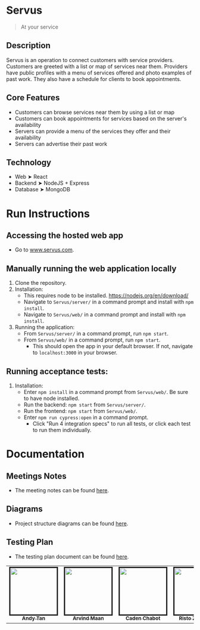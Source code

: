 # Servus

> At your service

## Description

Servus is an operation to connect customers with service providers. Customers are greeted with a list or map of services near them. Providers have public profiles with a menu of services offered and photo examples of past work. They also have a schedule for clients to book appointments.

## Core Features

-   Customers can browse services near them by using a list or map
-   Customers can book appointments for services based on the server's availability
-   Servers can provide a menu of the services they offer and their availability
-   Servers can advertise their past work

## Technology

-   Web ➤ React
-   Backend ➤ NodeJS + Express
-   Database ➤ MongoDB

# Run Instructions
## Accessing the hosted web app
- Go to www.servus.com.

## Manually running the web application locally
1. Clone the repository.
2. Installation:
    - This requires node to be installed. https://nodejs.org/en/download/
    - Navigate to `Servus/server/` in a command prompt and install with `npm install`.
    - Navigate to `Servus/web/` in a command prompt and install with `npm install`.
3. Running the application:
    - From `Servus/server/` in a command prompt, run `npm start`.
    - From `Servus/web/` in a command prompt, run `npm start`.
        - This should open the app in your default browser. If not, navigate to `localhost:3000` in your browser.

## Running acceptance tests:
1. Installation:
    - Enter `npm install` in a command prompt from `Servus/web/`. Be sure to have node installed.
    - Run the backend: `npm start` from `Servus/server/`.
    - Run the frontend: `npm start` from `Servus/web/`.
    - Enter `npm run cypress:open` in a command prompt.
        - Click "Run 4 integration specs" to run all tests, or click each test to run them individually.

# Documentation

## Meetings Notes

-   The meeting notes can be found [here](wiki/meeting_log.md).

## Diagrams

-   Project structure diagrams can be found [here](wiki/diagrams.md).

## Testing Plan

-   The testing plan document can be found [here](wiki/SERVUS_Test_Plan_Sprint_2.pdf).

<table>
<tr>
    <td style="text-align: center;">
        <a href="https://github.com/andy-tan7">
            <img src="https://avatars2.githubusercontent.com/u/33612287?s=460&v=4" width="125px;" style="border:solid;"/>
            <br/>
            <sub>
                <b>Andy Tan</b>
            </sub>
        </a>
    </td>
    <td style="text-align: center;">
        <a href="https://github.com/arvind-maan">
            <img src="https://avatars3.githubusercontent.com/u/29124297?s=460&u=a3056b42ea57a516d23f726b109916c1f2dc47e9&v=4" width="125px;" style="border:solid;"/>
            <br/>
            <sub>
                <b>Arvind Maan</b>
            </sub>
        </a>
    </td>
    <td style="text-align: center;">
        <a href="https://github.com/cadenchabot">
            <img src="https://avatars2.githubusercontent.com/u/46728740?s=460&u=f074d2ef6f1a9548be2a5c7ab68e0afe6890269f&v=4" width="125px;" style="border:solid;"/>
            <br/>
            <sub>
                <b>Caden Chabot</b>
            </sub>
        </a>
    </td>
       <td style="text-align: center;">
        <a href="https://github.com/rikizimbakov">
            <img src="https://avatars.githubusercontent.com/u/25595072?s=400&u=3740c532b3206c1aacacdf6481538d7d6d3687ee&v=4" width="125px;" style="border:solid;"/>
            <br/>
            <sub>
                <b>Risto Zimbakov</b>
            </sub>
        </a>
    </td>
</tr>
</table>
